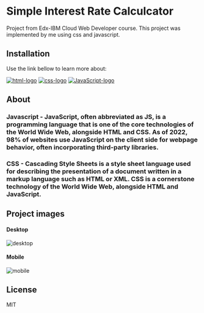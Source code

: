 # Simple Interest Rate Calculcator 

Project from Edx-IBM Cloud Web Developer course. This project was implemented by me using css and javascript.

## Installation 

Use the link bellow to learn more about:

[![html-logo](https://user-images.githubusercontent.com/117309987/207838950-989845c1-1008-4729-9993-681044f6ce0f.png)][1]
[![css-logo](https://user-images.githubusercontent.com/117309987/207838937-caa35ac0-6c80-4333-844d-ed309e16987f.png)][2]
[![JavaScript-logo](https://user-images.githubusercontent.com/117309987/207838952-3dbdde37-14a5-4539-9ad4-42cc7f47cad7.png)][3]

[1]: https://www.w3schools.com/html/
[2]: https://www.w3schools.com/css/
[3]: https://www.w3schools.com/js/

## About

### Javascript - JavaScript, often abbreviated as JS, is a programming language that is one of the core technologies of the World Wide Web, alongside HTML and CSS. As of 2022, 98% of websites use JavaScript on the client side for webpage behavior, often incorporating third-party libraries.
### CSS - Cascading Style Sheets is a style sheet language used for describing the presentation of a document written in a markup language such as HTML or XML. CSS is a cornerstone technology of the World Wide Web, alongside HTML and JavaScript.

## Project images

#### Desktop

![desktop](https://user-images.githubusercontent.com/117309987/207168995-b9002da6-ea96-4577-a8ec-24ff485362da.png)

#### Mobile

![mobile](https://user-images.githubusercontent.com/117309987/207169272-509c1393-1719-4378-8522-2a737929b628.png)


## License 

MIT
